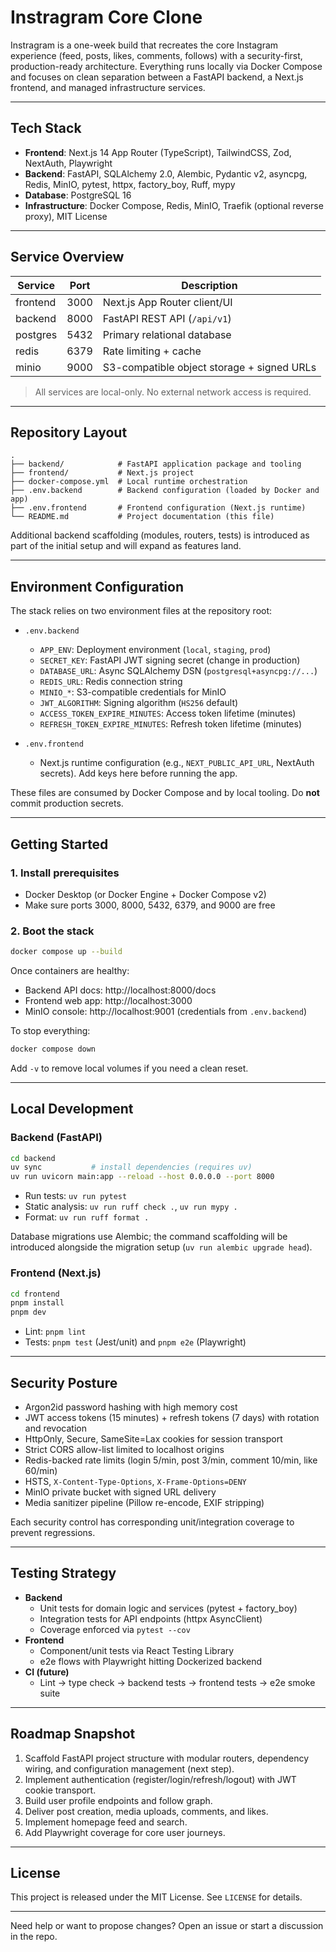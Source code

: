 # Instragram Core Clone

Instragram is a one-week build that recreates the core Instagram experience (feed, posts, likes, comments, follows) with a security-first, production-ready architecture. Everything runs locally via Docker Compose and focuses on clean separation between a FastAPI backend, a Next.js frontend, and managed infrastructure services.

---

## Tech Stack

- **Frontend**: Next.js 14 App Router (TypeScript), TailwindCSS, Zod, NextAuth, Playwright
- **Backend**: FastAPI, SQLAlchemy 2.0, Alembic, Pydantic v2, asyncpg, Redis, MinIO, pytest, httpx, factory_boy, Ruff, mypy
- **Database**: PostgreSQL 16
- **Infrastructure**: Docker Compose, Redis, MinIO, Traefik (optional reverse proxy), MIT License

---

## Service Overview

| Service  | Port | Description |
|----------|------|-------------|
| frontend | 3000 | Next.js App Router client/UI |
| backend  | 8000 | FastAPI REST API (`/api/v1`) |
| postgres | 5432 | Primary relational database |
| redis    | 6379 | Rate limiting + cache |
| minio    | 9000 | S3-compatible object storage + signed URLs |

> All services are local-only. No external network access is required.

---

## Repository Layout

```
.
├── backend/            # FastAPI application package and tooling
├── frontend/           # Next.js project
├── docker-compose.yml  # Local runtime orchestration
├── .env.backend        # Backend configuration (loaded by Docker and app)
├── .env.frontend       # Frontend configuration (Next.js runtime)
└── README.md           # Project documentation (this file)
```

Additional backend scaffolding (modules, routers, tests) is introduced as part of the initial setup and will expand as features land.

---

## Environment Configuration

The stack relies on two environment files at the repository root:

- `.env.backend`
  - `APP_ENV`: Deployment environment (`local`, `staging`, `prod`)
  - `SECRET_KEY`: FastAPI JWT signing secret (change in production)
  - `DATABASE_URL`: Async SQLAlchemy DSN (`postgresql+asyncpg://...`)
  - `REDIS_URL`: Redis connection string
  - `MINIO_*`: S3-compatible credentials for MinIO
  - `JWT_ALGORITHM`: Signing algorithm (`HS256` default)
  - `ACCESS_TOKEN_EXPIRE_MINUTES`: Access token lifetime (minutes)
  - `REFRESH_TOKEN_EXPIRE_MINUTES`: Refresh token lifetime (minutes)

- `.env.frontend`
  - Next.js runtime configuration (e.g., `NEXT_PUBLIC_API_URL`, NextAuth secrets). Add keys here before running the app.

These files are consumed by Docker Compose and by local tooling. Do **not** commit production secrets.

---

## Getting Started

### 1. Install prerequisites

- Docker Desktop (or Docker Engine + Docker Compose v2)
- Make sure ports 3000, 8000, 5432, 6379, and 9000 are free

### 2. Boot the stack

```bash
docker compose up --build
```

Once containers are healthy:

- Backend API docs: http://localhost:8000/docs
- Frontend web app: http://localhost:3000
- MinIO console: http://localhost:9001 (credentials from `.env.backend`)

To stop everything:

```bash
docker compose down
```

Add `-v` to remove local volumes if you need a clean reset.

---

## Local Development

### Backend (FastAPI)

```bash
cd backend
uv sync           # install dependencies (requires uv)
uv run uvicorn main:app --reload --host 0.0.0.0 --port 8000
```

- Run tests: `uv run pytest`
- Static analysis: `uv run ruff check .`, `uv run mypy .`
- Format: `uv run ruff format .`

Database migrations use Alembic; the command scaffolding will be introduced alongside the migration setup (`uv run alembic upgrade head`).

### Frontend (Next.js)

```bash
cd frontend
pnpm install
pnpm dev
```

- Lint: `pnpm lint`
- Tests: `pnpm test` (Jest/unit) and `pnpm e2e` (Playwright)

---

## Security Posture

- Argon2id password hashing with high memory cost
- JWT access tokens (15 minutes) + refresh tokens (7 days) with rotation and revocation
- HttpOnly, Secure, SameSite=Lax cookies for session transport
- Strict CORS allow-list limited to localhost origins
- Redis-backed rate limits (login 5/min, post 3/min, comment 10/min, like 60/min)
- HSTS, `X-Content-Type-Options`, `X-Frame-Options=DENY`
- MinIO private bucket with signed URL delivery
- Media sanitizer pipeline (Pillow re-encode, EXIF stripping)

Each security control has corresponding unit/integration coverage to prevent regressions.

---

## Testing Strategy

- **Backend**
  - Unit tests for domain logic and services (pytest + factory_boy)
  - Integration tests for API endpoints (httpx AsyncClient)
  - Coverage enforced via `pytest --cov`
- **Frontend**
  - Component/unit tests via React Testing Library
  - e2e flows with Playwright hitting Dockerized backend
- **CI (future)**
  - Lint → type check → backend tests → frontend tests → e2e smoke suite

---

## Roadmap Snapshot

1. Scaffold FastAPI project structure with modular routers, dependency wiring, and configuration management (next step).
2. Implement authentication (register/login/refresh/logout) with JWT cookie transport.
3. Build user profile endpoints and follow graph.
4. Deliver post creation, media uploads, comments, and likes.
5. Implement homepage feed and search.
6. Add Playwright coverage for core user journeys.

---

## License

This project is released under the MIT License. See `LICENSE` for details.

---

Need help or want to propose changes? Open an issue or start a discussion in the repo.
